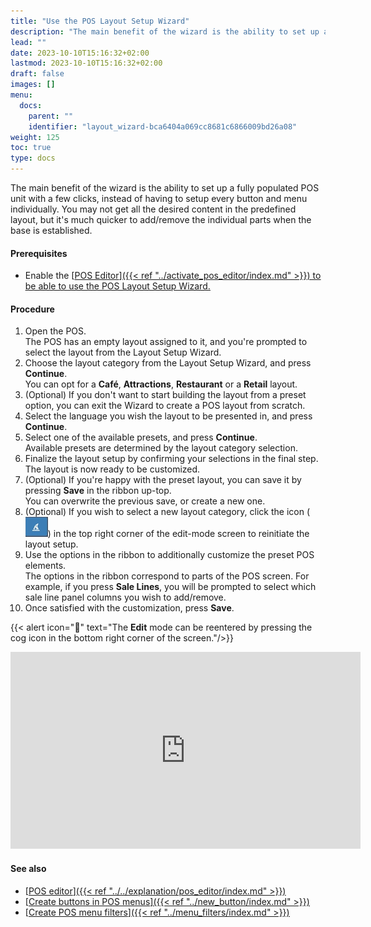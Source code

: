 ```yaml
---
title: "Use the POS Layout Setup Wizard"
description: "The main benefit of the wizard is the ability to set up a fully populated POS unit with a few clicks, instead of having to setup every button and menu individually."
lead: ""
date: 2023-10-10T15:16:32+02:00
lastmod: 2023-10-10T15:16:32+02:00
draft: false
images: []
menu:
  docs:
    parent: ""
    identifier: "layout_wizard-bca6404a069cc8681c6866009bd26a08"
weight: 125
toc: true
type: docs
---
```


The main benefit of the wizard is the ability to set up a fully populated POS unit with a few clicks, instead of having to setup every button and menu individually. You may not get all the desired content in the predefined layout, but it's much quicker to add/remove the individual parts when the base is established. 

#### Prerequisites

- Enable the [<ins>POS Editor<ins>]({{< ref "../activate_pos_editor/index.md" >}}) to be able to use the POS Layout Setup Wizard.

#### Procedure

1. Open the POS.     
   The POS has an empty layout assigned to it, and you're prompted to select the layout from the Layout Setup Wizard. 
2. Choose the layout category from the Layout Setup Wizard, and press **Continue**.     
   You can opt for a **Café**, **Attractions**, **Restaurant** or a **Retail** layout.
3. (Optional) If you don't want to start building the layout from a preset option, you can exit the Wizard to create a POS layout from scratch.
4. Select the language you wish the layout to be presented in, and press **Continue**.
5. Select one of the available presets, and press **Continue**.      
   Available presets are determined by the layout category selection.
6. Finalize the layout setup by confirming your selections in the final step.     
   The layout is now ready to be customized.
7. (Optional) If you're happy with the preset layout, you can save it by pressing **Save** in the ribbon up-top.      
   You can overwrite the previous save, or create a new one.
8. (Optional) If you wish to select a new layout category, click the icon (![weird_icon](Images/weird_icon.PNG)) in the top right corner of the edit-mode screen to reinitiate the layout setup.
9. Use the options in the ribbon to additionally customize the preset POS elements.     
   The options in the ribbon correspond to parts of the POS screen. For example, if you press **Sale Lines**, you will be prompted to select which sale line panel columns you wish to add/remove.
10. Once satisfied with the customization, press **Save**.

{{< alert icon="📝" text="The <b>Edit</b> mode can be reentered by pressing the cog icon in the bottom right corner of the screen."/>}}

<iframe width="560" height="315" src="https://www.youtube.com/embed/gMNjQMtJJhw?si=HobHN2vYeK8eV5xQ" title="YouTube video player" frameborder="0" allow="accelerometer; autoplay; clipboard-write; encrypted-media; gyroscope; picture-in-picture; web-share" allowfullscreen></iframe>

#### See also

- [<ins>POS editor<ins>]({{< ref "../../explanation/pos_editor/index.md" >}})
- [<ins>Create buttons in POS menus<ins>]({{< ref "../new_button/index.md" >}})
- [<ins>Create POS menu filters<ins>]({{< ref "../menu_filters/index.md" >}})